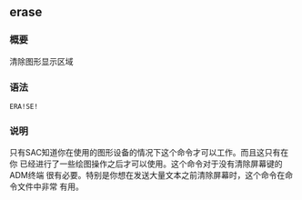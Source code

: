 ## erase 

### 概要

清除图形显示区域

### 语法

``` {.bash}
ERA!SE!
```

### 说明

只有SAC知道你在使用的图形设备的情况下这个命令才可以工作。而且这只有在你
已经进行了一些绘图操作之后才可以使用。这个命令对于没有清除屏幕键的ADM终端
很有必要。特别是你想在发送大量文本之前清除屏幕时，这个命令在命令文件中非常
有用。
